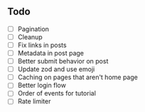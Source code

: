 ## Todo

- [ ] Pagination
- [ ] Cleanup
- [ ] Fix links in posts
- [ ] Metadata in post page
- [ ] Better submit behavior on post
- [ ] Update zod and use emoji
- [ ] Caching on pages that aren't home page
- [ ] Better login flow
- [ ] Order of events for tutorial
- [ ] Rate limiter
